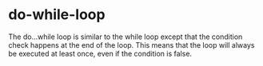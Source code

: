 # do-while-loop
The do...while loop is similar to the while loop except that the condition check happens at the end of the loop. This means that the loop will always be executed at least once, even if the condition is false.
